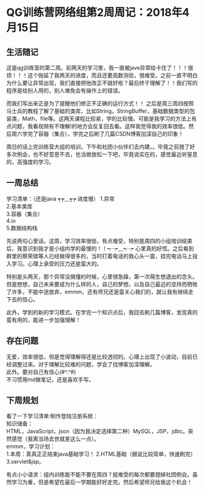 # QG训练营网络组第2周周记：2018年4月15日

## 生活随记

这是qg训练营的第二周。前两天的学习里，我一直被jave异常给卡住了！！！很烦！！！这个拖延了我两天的进度，而且还要高数测验，很难受。之前一直不明白为什么要让异常出现，我们直接把他改正不就好啦？最后终于理解了！！我们写的程序是给别人用的，别人难免会有操作上的错误。

而我们写出来正是为了提醒他们修正不正确的运行方式！！
之后是周三周四按照马士兵的教程了解了基础的类库，比如String，StringBuffer，基础数据类型的包装类，Math，file等。这两天课程比较紧，学的比较慢。可能是我学习的方法上有点问题，我看视频有不理解!的地方会反复回去看。这样我觉得我的效率很低。然后周六学完了容器（集合），学完之后刷了几篇CSDN博客加深自己的印象！

周日的话上完训练营大组的培训，下午和社团小伙伴们去内建。。毕竟之前翘了好多次例会，也不好意思不去，也当做放松一下吧，毕竟说实在的，感觉最近听窒息的，高强度的学习。


## 一周总结

学习清单：（还是java  ┭┮﹏┭┮ 进度慢）
1.异常  
2.基本类库  
3.容器（集合）  
4.io  
5.数据结构栈

先说两句心里话。这周，学习效率很低，有点难受，特别是周四的小组培训结束后，我意识到我才是小组内学的最慢的！！┭┮﹏┭┮ 心里真的好慌。之后看到群里的蔡荣镔等人已经做得很多的，当时打着电话的我心头一震，挂完电话马上投入学习。心理上承受的压力还是蛮大的。

特别是头两天，那个异常没搞懂的时候，心里很急躁，第一次萌生想退出的念头。但是想想，自己未来要成为什么样的人，自己的梦想，以及自己最近的坚持而牺牲了许多，不能中途放弃，emmm，还有师兄还是蛮关心我们的，就让我有继续走下去的信心。

此外，学到的新的学习模式。在学完一个知识点后，我回去刷几篇博客，发现真的蛮有用的，能进一步加强理解！

## 存在问题

无爱，效率很低，但是觉得理解得还是比较透彻的。心理上出现了小波动，目前已经调整过来。对于理解比较难的问题，学会了找博客加深理解。  
此外。要对自己有信心(#^.^#)  
不习惯用md做笔记，还是喜欢手写。


## 下周规划  
看了一下学习清单:制作登陆注册系统：  
知识储备：  
HTML，JavaScript，json（因为我决定选择第二种）MySQL，JSP，jdbc。突然感觉（我离当场去世就差这么一点）。  
emmm，学习计划：  
  1.本周：真真正正结束java基础学习！
  2.HTML基础（据说比较简单，快速刷完）
  3.servlet&jsp。
  
  
 有点小小请求：组内训练能不能不要在周四？挺难受的每次都要翘掉社团例会。虽然学习为重，但是希望在最后一学期能好好走完。然后希望师兄给我这个机会！

